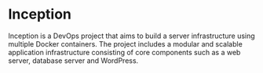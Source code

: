 # Inception
 Inception is a DevOps project that aims to build a server infrastructure using multiple Docker containers. The project includes a modular and scalable application infrastructure consisting of core components such as a web server, database server and WordPress.
